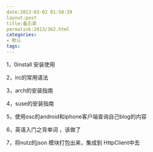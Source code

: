 ```yaml
---
date:2013-03-02 01:58:39
layout:post
title:备忘录
permalink:2013/362.html
categories:
- 默认
tags:
---
```



<p> 1，0install 安装使用 </p> 
<p> 2，irc的常用语法 </p> 
<p> 3，arch的安装指南 </p> 
<p> 4，suse的安装指南 </p> 
<p> 5，使用osc的android和iphone客户端查询自己blog的内容 </p> 
<p> 6，英语入门之背单词 ，该做了 </p> 
<p> 7，将nutz的json 模块打包出来，集成到 HttpClient中去 </p>